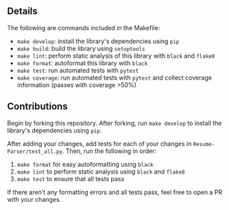 ## Details
The following are commands included in the Makefile:
- `make develop`: install the library's dependencies using `pip`
- `make build`: build the library using `setuptools`
- `make lint`: perform static analysis of this library with `black` and `flake8`
- `make format`: autoformat this library with `black`
- `make test`: run automated tests with `pytest`
- `make coverage`: run automated tests with `pytest` and collect coverage information (passes with coverage >50%)

## Contributions
Begin by forking this repository. After forking, run `make develop` to install the library's dependencies using `pip`.

After adding your changes, add tests for each of your changes in `Resume-Parser/test_all.py`. Then, run the following in order:
1) `make format` for easy autoformatting using `black`
2) `make lint` to perform static analysis using `black` and `flake8`
3) `make test` to ensure that all tests pass

If there aren't any formatting errors and all tests pass, feel free to open a PR with your changes.

